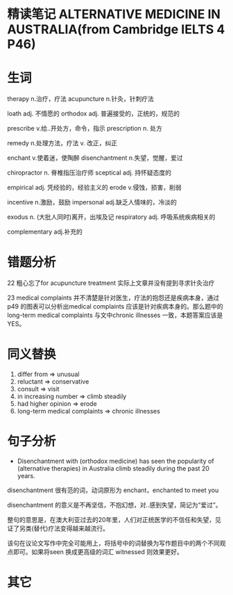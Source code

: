 # 精读笔记 ALTERNATIVE MEDICINE IN AUSTRALIA(from Cambridge IELTS 4 P46)


# 生词
therapy n.治疗，疗法
acupuncture n.针灸，针刺疗法

loath adj. 不情愿的
orthodox adj. 普遍接受的，正统的，规范的

prescribe v.给..开处方，命令，指示
prescription n. 处方

remedy n.处理方法，疗法 v. 改正，纠正

enchant v.使着迷，使陶醉
disenchantment n.失望，觉醒，爱过

chiropractor n. 脊椎指压治疗师
sceptical adj. 持怀疑态度的

empirical adj. 凭经验的，经验主义的
erode v.侵蚀，损害，削弱

incentive n.激励，鼓励
impersonal adj.缺乏人情味的，冷淡的

exodus n. (大批人同时)离开，出埃及记
respiratory adj. 呼吸系统疾病相关的

complementary adj.补充的

# 错题分析
22 粗心忘了for acupuncture treatment
实际上文章并没有提到寻求针灸治疗

23 medical complaints
并不清楚是针对医生，疗法的抱怨还是疾病本身，通过 p49 的图表可以分析出medical complaints
应该是针对疾病本身的。那么题中的long-term medical complaints 与文中chronic illnesses
一致，本题答案应该是 YES。

# 同义替换
1. differ from => unusual
2. reluctant => conservative
3. consult => visit
4. in increasing number => climb steadily
5. had higher opinion => erode
6. long-term medical complaints => chronic illnesses


# 句子分析
+ Disenchantment with (orthodox medicine) has seen the popularity of (alternative therapies) in Australia climb steadily during the past 20 years.

disenchantment 很有范的词，动词原形为 enchant，enchanted to meet you

disenchantment 的意义是不再坚信，不抱幻想，对..感到失望，简记为“爱过”。

整句的意思是，在澳大利亚过去的20年里，人们对正统医学的不信任和失望，见证了另类(替代)疗法变得越来越流行。

该句在议论文写作中完全可能用上，将括号中的词替换为写作题目中的两个不同观点即可。如果将seen 换成更高级的词汇 witnessed 则效果更好。


# 其它




